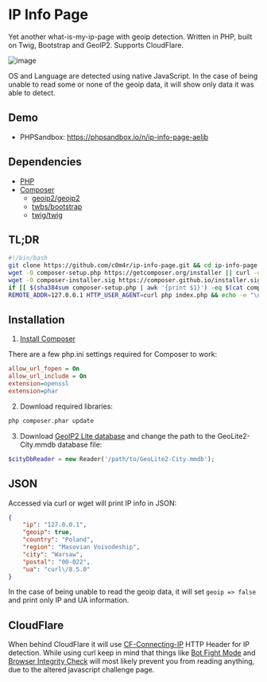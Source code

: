 # IP Info Page

Yet another what-is-my-ip-page with geoip detection. Written in PHP, built on Twig, Bootstrap and GeoIP2. Supports CloudFlare.

![image](https://github.com/c0m4r/ip-info-page/assets/6292788/5492c376-bc49-4ee0-97d0-e2a41e55f128)

OS and Language are detected using native JavaScript. In the case of being unable to read some or none of the geoip data, it will show only data it was able to detect.

## Demo

* PHPSandbox: https://phpsandbox.io/n/ip-info-page-aeljb

## Dependencies

* [PHP](https://www.php.net/downloads.php)
* [Composer](https://getcomposer.org/download/)
  * [geoip2/geoip2](https://github.com/maxmind/GeoIP2-php)
  * [twbs/bootstrap](https://getbootstrap.com/docs/5.3/getting-started/download/#composer)
  * [twig/twig](https://twig.symfony.com/doc/3.x/intro.html#installation)

## TL;DR

```bash
#!/bin/bash
git clone https://github.com/c0m4r/ip-info-page.git && cd ip-info-page
wget -O composer-setup.php https://getcomposer.org/installer || curl -o composer-setup.php https://getcomposer.org/installer || echo "wget/curl not found, can't download"
wget -O composer-installer.sig https://composer.github.io/installer.sig || curl -o composer-installer.sig https://composer.github.io/installer.sig || echo "wget/curl not found, can't download"
if [[ $(sha384sum composer-setup.php | awk '{print $1}') -eq $(cat composer-installer.sig) ]]; then php composer-setup.php && php composer.phar update && rm -f composer-setup.php composer-installer.sig ; else echo "sig FAILED" ; fi
REMOTE_ADDR=127.0.0.1 HTTP_USER_AGENT=curl php index.php && echo -e "\ninstallation ok" || echo "installation failed"
```

## Installation

1. [Install Composer](https://getcomposer.org/download/)

There are a few php.ini settings required for Composer to work:

```ini
allow_url_fopen = On
allow_url_include = On
extension=openssl
extension=phar
```

2. Download required libraries:

```bash
php composer.phar update
```

3. Download [GeoIP2 Lite database](https://dev.maxmind.com/geoip/geolite2-free-geolocation-data) and change the path to the GeoLite2-City.mmdb database file:

```php
$cityDbReader = new Reader('/path/to/GeoLite2-City.mmdb');
```

## JSON

Accessed via curl or wget will print IP info in JSON:

```json
{
    "ip": "127.0.0.1",
    "geoip": true,
    "country": "Poland",
    "region": "Masovian Voivodeship",
    "city": "Warsaw",
    "postal": "00-022",
    "ua": "curl\/8.5.0"
}
```

In the case of being unable to read the geoip data, it will set ```geoip => false``` and print only IP and UA information.

## CloudFlare

When behind CloudFlare it will use [CF-Connecting-IP](https://developers.cloudflare.com/fundamentals/reference/http-request-headers/#cf-connecting-ip) HTTP Header for IP detection. While using curl keep in mind that things like [Bot Fight Mode](https://developers.cloudflare.com/learning-paths/get-started-free/security/bot-fight-mode/) and [Browser Integrity Check](https://developers.cloudflare.com/waf/tools/browser-integrity-check/) will most likely prevent you from reading anything, due to the altered javascript challenge page.
